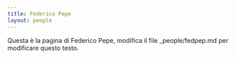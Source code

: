 ```yaml
---
title: Federico Pepe
layout: people
---
```

Questa è la pagina di Federico Pepe, modifica il file _people/fedpep.md per modificare questo testo.
